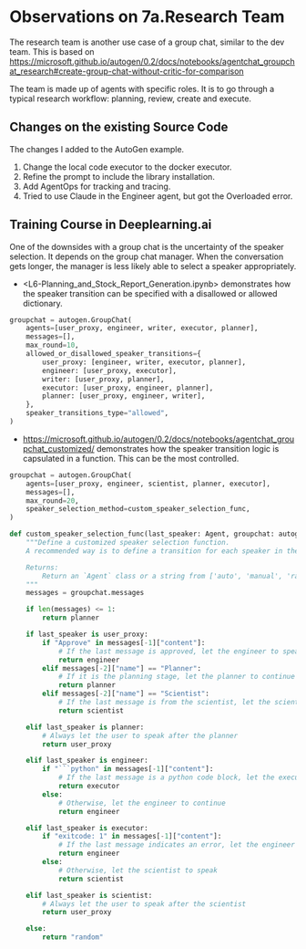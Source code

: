 # Observations on 7a.Research Team

The research team is another use case of a group chat, similar to the dev team. This is based on <https://microsoft.github.io/autogen/0.2/docs/notebooks/agentchat_groupchat_research#create-group-chat-without-critic-for-comparison>

The team is made up of agents with specific roles. It is to go through a typical research workflow: planning, review, create and execute.  

## Changes on the existing Source Code

The changes I added to the AutoGen example.

1. Change the local code executor to the docker executor.
2. Refine the prompt to include the library installation.
3. Add AgentOps for tracking and tracing.
4. Tried to use Claude in the Engineer agent, but got the Overloaded error.

## Training Course in Deeplearning.ai

One of the downsides with a group chat is the uncertainty of the speaker selection. It depends on the group chat manager. When the conversation gets longer, the manager is less likely able to select a speaker appropriately. 

- <L6-Planning_and_Stock_Report_Generation.ipynb> demonstrates how the speaker transition can be specified with a disallowed or allowed dictionary.

```python
groupchat = autogen.GroupChat(
    agents=[user_proxy, engineer, writer, executor, planner],
    messages=[],
    max_round=10,
    allowed_or_disallowed_speaker_transitions={
        user_proxy: [engineer, writer, executor, planner],
        engineer: [user_proxy, executor],
        writer: [user_proxy, planner],
        executor: [user_proxy, engineer, planner],
        planner: [user_proxy, engineer, writer],
    },
    speaker_transitions_type="allowed",
)
```

- <https://microsoft.github.io/autogen/0.2/docs/notebooks/agentchat_groupchat_customized/> demonstrates how the speaker transition logic is capsulated in a function. This can be the most controlled.

```python
groupchat = autogen.GroupChat(
    agents=[user_proxy, engineer, scientist, planner, executor],
    messages=[],
    max_round=20,
    speaker_selection_method=custom_speaker_selection_func,
)

def custom_speaker_selection_func(last_speaker: Agent, groupchat: autogen.GroupChat):
    """Define a customized speaker selection function.
    A recommended way is to define a transition for each speaker in the groupchat.

    Returns:
        Return an `Agent` class or a string from ['auto', 'manual', 'random', 'round_robin'] to select a default method to use.
    """
    messages = groupchat.messages

    if len(messages) <= 1:
        return planner

    if last_speaker is user_proxy:
        if "Approve" in messages[-1]["content"]:
            # If the last message is approved, let the engineer to speak
            return engineer
        elif messages[-2]["name"] == "Planner":
            # If it is the planning stage, let the planner to continue
            return planner
        elif messages[-2]["name"] == "Scientist":
            # If the last message is from the scientist, let the scientist to continue
            return scientist

    elif last_speaker is planner:
        # Always let the user to speak after the planner
        return user_proxy

    elif last_speaker is engineer:
        if "```python" in messages[-1]["content"]:
            # If the last message is a python code block, let the executor to speak
            return executor
        else:
            # Otherwise, let the engineer to continue
            return engineer

    elif last_speaker is executor:
        if "exitcode: 1" in messages[-1]["content"]:
            # If the last message indicates an error, let the engineer to improve the code
            return engineer
        else:
            # Otherwise, let the scientist to speak
            return scientist

    elif last_speaker is scientist:
        # Always let the user to speak after the scientist
        return user_proxy

    else:
        return "random"
```
